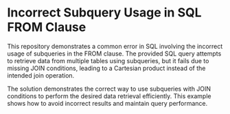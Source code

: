 # Incorrect Subquery Usage in SQL FROM Clause

This repository demonstrates a common error in SQL involving the incorrect usage of subqueries in the FROM clause. The provided SQL query attempts to retrieve data from multiple tables using subqueries, but it fails due to missing JOIN conditions, leading to a Cartesian product instead of the intended join operation.

The solution demonstrates the correct way to use subqueries with JOIN conditions to perform the desired data retrieval efficiently.  This example shows how to avoid incorrect results and maintain query performance.